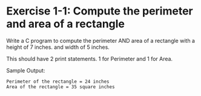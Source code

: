 # Exercise 1-1: Compute the perimeter and area of a rectangle

Write a C program to compute the perimeter AND area of a rectangle with a height of 7 inches. and width of 5 inches.

This should have 2 print statements. 1 for Perimeter and 1 for Area.



Sample Output:
```
Perimeter of the rectangle = 24 inches                 
Area of the rectangle = 35 square inches
```